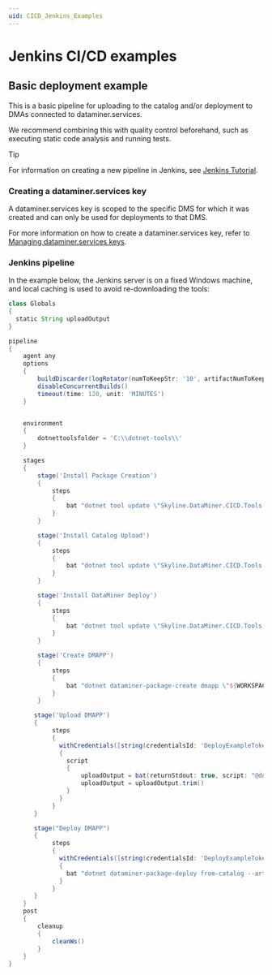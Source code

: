 ```yaml
---
uid: CICD_Jenkins_Examples
---
```


# Jenkins CI/CD examples

## Basic deployment example

This is a basic pipeline for uploading to the catalog and/or deployment to DMAs connected to dataminer.services.

We recommend combining this with quality control beforehand, such as executing static code analysis and running tests.

> [!TIP]
> For information on creating a new pipeline in Jenkins, see [Jenkins Tutorial](https://www.jenkins.io/doc/pipeline/tour/hello-world/).

### Creating a dataminer.services key

A dataminer.services key is scoped to the specific DMS for which it was created and can only be used for deployments to that DMS.

For more information on how to create a dataminer.services key, refer to [Managing dataminer.services keys](xref:Managing_DCP_keys).

### Jenkins pipeline

In the example below, the Jenkins server is on a fixed Windows machine, and local caching is used to avoid re-downloading the tools:

```groovy
class Globals
{
  static String uploadOutput
}

pipeline
{
    agent any
    options
    {
        buildDiscarder(logRotator(numToKeepStr: '10', artifactNumToKeepStr: '10'))
        disableConcurrentBuilds()
        timeout(time: 120, unit: 'MINUTES')
    }


    environment
    {
        dotnettoolsfolder = 'C:\\dotnet-tools\\'
    }

    stages
    {
        stage('Install Package Creation')
        {
            steps
            {
                bat "dotnet tool update \"Skyline.DataMiner.CICD.Tools.Packager\" --local"
            }
        }

        stage('Install Catalog Upload')
        {
            steps
            {
                bat "dotnet tool update \"Skyline.DataMiner.CICD.Tools.CatalogUpload\" --local"
            }
        }

        stage('Install DataMiner Deploy')
        {
            steps
            {
                bat "dotnet tool update \"Skyline.DataMiner.CICD.Tools.DataMinerDeploy\" --local"
            }
        }

        stage('Create DMAPP')
        {
            steps
            {
                bat "dotnet dataminer-package-create dmapp \"${WORKSPACE}\" --name HelloFromJenkins --output \"${WORKSPACE}\" --type automation"
            }
        }

       stage('Upload DMAPP')
       {
            steps
            {
              withCredentials([string(credentialsId: 'DeployExampleToken', variable: 'DATAMINER_CATALOG_TOKEN')])
              {
                script
                {
                    uploadOutput = bat(returnStdout: true, script: "@dotnet dataminer-catalog-upload --path-to-artifact \"${WORKSPACE}\\HelloFromJenkins.dmapp\"")
                    uploadOutput = uploadOutput.trim()
                }
              }
            }
       } 

       stage("Deploy DMAPP")
       {
            steps
            {
              withCredentials([string(credentialsId: 'DeployExampleToken', variable: 'DATAMINER_CATALOG_TOKEN')])
              {
                bat "dotnet dataminer-package-deploy from-catalog --artifact-id \"${uploadOutput}\""
              }
            }
       }
    }
    post
    {
        cleanup
        {
            cleanWs()
        }
    }
}
```

